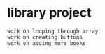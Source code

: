 # library project
<!-- Next: work on changing console.log to return for the prototype function that reports the book information -->
<!-- work on addBookToLibrary function -->
<!-- work on showLibrary() function, it works so far... -->
    work on looping through array
    work on creating buttons
    work on adding more books